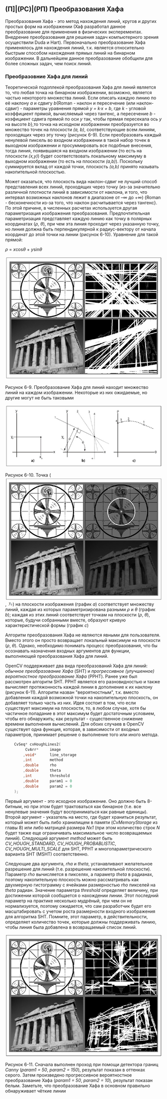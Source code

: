## (П]|(РС)|(РП) Преобразования Хафа

Преобразования Хафа - это метод нахождения линий, кругов и других простых форм на изображении (Хаф разработал данное преобразование для применения в физических эксперементах. Внедрение преобразования для решения задач компьютерного зрения осуществили Duda и Hart). Первоначально преобразование Хафа применялось для нахождения линий, т.к. является относительно быстрым способом нахождения прямых линий на бинарном изображении. В дальнейшем данное преобразование обобщили для более сложных задач, чем поиск линий. 

### Преобразовние Хафа для линий

Теоретической подоплекой преобразования Хафа для линий является то, что любая точка на бинарном изображении, возможно, является частью некоторого множества линий. Если описать каждую линию по её наклону *a* и сдвигу *b*{Roman - наклон и пересечение (или наклон-сдвиг) - параметры уравнения прямой *y = k·x + b*, где *k* - угловой коэффициент прямой, вычисляемый через тангенс, а пересечение *b* - коэфициент сдвига прямой по оси *y* так, чтобы прямая пересекала ось *y* на высоте *b*},то точка на исходном изображении преобразуется во множество точек на плоскости *(a, b)*, соответствующие всем линиям, проходящих через эту точку (рисунок 6-9). Если преобразовать каждый ненулевой пиксель во входном изображении в такой набор точек в выходном изображении и просуммировать все подобные внесения, тогда линия, появившаяся на входном изображении (то есть на плоскости *(x,y)*) будет соответствовать локальному максимуму в выходном изображении (то есть на плоскости *(a,b)*). Поскольку суммируется вклад от каждой точки, плоскость *(a,b)* принято называть накопительной плоскостью. 

Может оказаться, что плоскость вида наклон-сдвиг не лучший способ представления всех линий, проходящих через точку (из-за значительно различной плотности линий в зависимости от наклона, и того, что интервал возможных наклонов лежит в диапазоне от –∞ до +∞) {Roman - бесконечности из-за того, что наклон расчитывается через тангенс}. По этой причине, в численных расчетах используется другая параметризация изображения преобразования. Предпочтительная параметризация представляет каждую линию как точку в полярных координатах (*ρ*, *θ*), при чем эта линия проходит через указанную точку, но линия должна быть перпендикулярной к радиус-вектору от начала координат до этой точки на линии (рисунок 6-10). Уравнение для такой прямой: 

*ρ* = *x*cos*θ* + *y*sin*θ*

![Рисунок 6-9 не найден](Images/Pic_6_9.jpg)

Рисунок 6-9. Преобразование Хафа для линий находит множество линий на каждом изображении. Некоторые из них ожидаемые, но другие могут не быть таковыми

![Рисунок 6-10 не найден](Images/Pic_6_10.jpg)

Рисунок 6-10. Точка (![Формула 6-12 не найдена](Images/Pic_6_12.jpg), ![Формула 6-13 не найдена](Images/Frml_6_13.jpg)) на плоскости изображения (график *a*) соответствует множеству линий, каждая из которых параметризирована разными *ρ* и *θ* (график *b*); каждая из этих линий соответствует точкам на плоскости (*ρ*, *θ*), которые, будучи собранными вместе, образуют кривую характеристической формы (график *c*)

Алгоритм преобразования Хафа не являются явными для пользователя. Вместо этого он просто возвращает локальный максимум на плоскости (*ρ*, *θ*). Однако, необходимо понимать процесс преобразования, что бы осознавать назначения входных аргументов для функции, выполняющей преобразования Хафа для линий.

OpenCV поддерживает два вида преобразований Хафа для линий: *обычное преобразование Хафа* (SHT) и *прогрессивное (улучшенное) вероятностное преобразование Хафа* (PPHT). Ранее уже был рассмотрен алгоритм SHT. PPHT является его разновидностью и также вычисляет протяжонность каждой линии в дополнение к их наклону (рисунок 6-11). Алгоритм назван "вероятностным", т.к. вместо добавления каждой возможной точки на накопительную плоскость, он добавляет только часть из них. Идея состоит в том, что если существует максимум на плоскости, то, в любом случае, хотя бы частичное попадание в этот максимум будет достаточным условием, чтобы его обнаружить; как результат - существенное снижение времени выполнения вычислений. Для обоих случаев в OpenCV существует одна функция, которая, в зависимости от входных параметров, принимает решение о выполнение того или иного метода. 

```cpp
	CvSeq* cvHoughLines2(
		 CvArr* 	image
		,void* 		line_storage
		,int 		method
		,double 	rho
		,double 	theta
		,int 		threshold
		,double 	param1 = 0
		,double 	param2 = 0
	);
```

Первый аргумент - это исходное изображение. Оно должно быть 8-битным, но при этом будет трактоваться как бинарное (т.е. все ненулевые значения будут восприниматься как равные единицы). Второй аргумент - указатель на место, где будет храниться результат, который может быть либо хранилищем в памяти (*CvMemoryStorage* из главы 8) или либо матрицей размера *Nx1* (при этом количество строк *N* будет также еще ограничивать максимальное число возвращаемых линий). Следующий аргумент *method* может быть *CV_HOUGH_STANDARD*, *CV_HOUGH_PROBABLISTIC*, *CV_HOUGH_MULTI_SCALE* для SHT, PPHT и многопараметрического варианта SHT (MSHT) соответственно. 

Следующие два аргумента, *rha* и *theta*, устанавливают желательное разрешение для линий (т.е. разрешение накопительной плоскости). Параметр *rho* вычисляется в пикселях, а параметр *theta* в радианах, поэтому накопительную плоскость можно рассматривать как двухмерную гистограмму с ячейками размерностью *rho* пикселей на *theta* радиан. Значение параметра *threshold* определяет величину, при достижении которой сообщается о нахождении линии. Этот последний параметр на практике несколько мудрёный, при чем он не нормализуется, поэтому ожидается, что сам разработчик будет его масштабировать с учетом роста размерности входного изображения для алгоритма SHT. Помните, этот параметр, в действительности, определяет количество точек, которые должны поддерживать линию, чтобы линия была добавлена в возвращаемый список линий. 

![Рисунок 6-11 не найден](Images/Pic_6_11.jpg)

Рисунок 6-11. Сначала выполнен проход при помощи детектора границ *Canny* (*param1 = 50*, *param2 = 150*), результат показан в оттенках серого. Затем произведено прогрессивное вероятностное преобразование Хафа (*param1 = 50*, *param2 = 10*), результат показан белым. Заметьте, что преобразование Хафа в основном правильно обнаруживает чёткие линии

